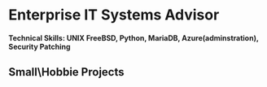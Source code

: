 # Enterprise IT Systems Advisor

#### Technical Skills: UNIX FreeBSD, Python, MariaDB, Azure(adminstration), Security Patching

## Small\Hobbie Projects

